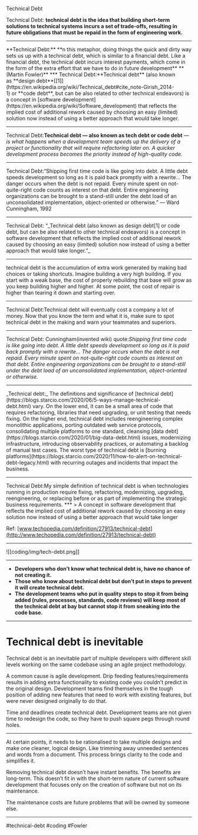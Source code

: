 Technical Debt

Technical Debt: **technical debt is the idea that building short-term solutions to technical systems incurs a set of trade-offs, resulting in future obligations that must be repaid in the form of engineering work.**
<hr>
**Technical Debt:** **n this metaphor, doing things the quick and dirty way sets us up with a technical debt, which is similar to a financial debt. Like a financial debt, the technical debt incurs interest payments, which come in the form of the extra effort that we have to do in future development** **(Martin Fowler)**
***
Technical Debt:**Technical debt** (also known as **design debt**[[1]](https://en.wikipedia.org/wiki/Technical_debt#cite_note-Girish_2014-1) or **code debt**, but can be also related to other technical endeavors) is a concept in [software development](https://en.wikipedia.org/wiki/Software_development) that reflects the implied cost of additional rework caused by choosing an easy (limited) solution now instead of using a better approach that would take longer.
<hr>

Technical Debt:**Technical debt — also known as tech debt or code debt** — _is what happens when a development team speeds up the delivery of a project or functionality that will require refactoring later on. A quicker development process becomes the priority instead of high-quality code._
***
Technical Debt:“Shipping first time code is like going into debt. A little debt speeds development so long as it is paid back promptly with a rewrite… The danger occurs when the debt is not repaid. Every minute spent on not-quite-right code counts as interest on that debt. Entire engineering organizations can be brought to a stand-still under the debt load of an unconsolidated implementation, object-oriented or otherwise.” — Ward Cunningham, 1992
<hr>
Technical Debt: “_Technical debt (also known as design debt[1] or code debt, but can be also related to other technical endeavors) is a concept in software development that reflects the implied cost of additional rework caused by choosing an easy (limited) solution now instead of using a better approach that would take longer.”_
<hr>
technical debt is the accumulation of extra work generated by making bad choices or taking shortcuts. Imagine building a very high building. If you start with a weak base, the cost of properly rebuilding that base will grow as you keep building higher and higher. At some point, the cost of repair is higher than tearing it down and starting over.
<hr>
Technical Debt:Technical debt will eventually cost a company a lot of money. Now that you know the term and what it is, make sure to spot technical debt in the making and warn your teammates and superiors.

  <hr>
  
Technical Debt: Cunningham(invented wiki) quote:_Shipping first time code is like going into debt. A little debt speeds development so long as it is paid back promptly with a rewrite… The danger occurs when the debt is not repaid. Every minute spent on not-quite-right code counts as interest on that debt. Entire engineering organizations can be brought to a stand-still under the debt load of an unconsolidated implementation, object-oriented or otherwise._
<hr>
_Technical debt:_ The definitions and significance of [technical debt](https://blogs.starcio.com/2020/06/5-ways-manage-technical-debt.html) vary. On the lower end, it can be a small area of code that requires refactoring, libraries that need upgrading, or unit testing that needs fixing. On the higher end, technical debt includes reengineering complex monolithic applications, porting outdated web service protocols, consolidating multiple platforms to one standard, cleansing [data debt](https://blogs.starcio.com/2020/01/big-data-debt.html) issues, modernizing infrastructure, introducing observability practices, or automating a backlog of manual test cases. The worst type of technical debt is [burning platforms](https://blogs.starcio.com/2020/11/how-to-alert-on-technical-debt-legacy.html) with recurring outages and incidents that impact the business.
<hr>
Technical Debt:My simple definition of technical debt is when technologies running in production require fixing, refactoring, modernizing, upgrading, reengineering, or replacing before or as part of implementing the strategic business requirements.
***
> A concept in software development that reflects the implied cost of additional rework caused by choosing an easy solution now instead of using a better approach that would take longer

Ref: [www.techopedia.com/definition/27913/technical-debt](http://www.techopedia.com/definition/27913/technical-debt)
***
![[coding/img/tech-debt.png]]
***
-   **Developers who don’t know what technical debt is, have no chance of not creating it.**
-   **Those who know about technical debt but don’t put in steps to prevent it will create technical debt.**
-   **The development teams who put in quality steps to stop it from being added (rules, processes, standards, code reviews) will keep most of the technical debt at bay but cannot stop it from sneaking into the code base.**
***
# **Technical debt is inevitable**

Technical debt is an inevitable part of multiple developers with different skill levels working on the same codebase using an agile project methodology.

A common cause is agile development. Drip feeding features/requirements results in adding extra functionality to existing code you couldn’t predict in the original design. Development teams find themselves in the tough position of adding new features that need to work with existing features, but were never designed originally to do that.

Time and deadlines create technical debt. Development teams are not given time to redesign the code, so they have to push square pegs through round holes.
***
At certain points, it needs to be rationalised to take multiple designs and make one cleaner, logical design. Like trimming away unneeded sentences and words from a document. This process brings clarity to the code and simplifies it.

Removing technical debt doesn’t have instant benefits. The benefits are long-term. This doesn’t fit in with the short-term nature of current software development that focuses only on the creation of software but not on its maintenance.

The maintenance costs are future problems that will be owned by someone else.
***



#technical-debt
#coding #Fowler 